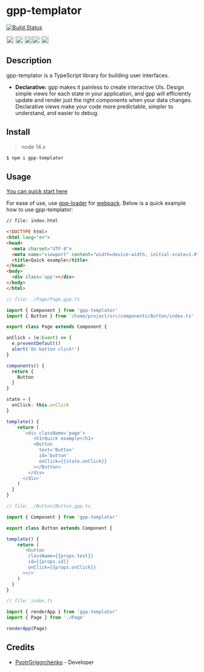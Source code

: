 # gpp-templator

[![Build Status](https://img.shields.io/badge/build-passing-green)](https://www.npmjs.com/package/gpp-templator)

<img src="https://upload.wikimedia.org/wikipedia/commons/3/3b/Javascript_Logo.png" width=20 height=20 alt="JavaScript"/>  <img src="https://upload.wikimedia.org/wikipedia/commons/thumb/4/4c/Typescript_logo_2020.svg/1024px-Typescript_logo_2020.svg.png" width=20 height=20 alt="TypeScript"/> <img src="https://upload.wikimedia.org/wikipedia/commons/6/61/HTML5_logo_and_wordmark.svg" width=20 height=20 alt="HTML 5"/><img src="https://upload.wikimedia.org/wikipedia/commons/3/3d/CSS.3.svg" width=20 height=20 alt="CSS"/> <img src="https://github.com/webpack/media/blob/master/logo/icon-square-big.svg" width=20 height=20 alt="webpack"/>

## Description
gpp-templator is a TypeScript library for building user interfaces.

* **Declarative:** gpp makes it painless to create interactive UIs. Design simple views for each state in your application, and gpp will efficiently update and render just the right components when your data changes. Declarative views make your code more predictable, simpler to understand, and easier to debug.

## Install

> node 14.x

```bash
$ npm i gpp-templator
```

## Usage

[You can quick start here](https://github.com/PyotrGrogorchenko/gpp-templator-quick-start)

For ease of use, use [gpp-loader](https://www.npmjs.com/package/gpp-loader) for [webpack](https://github.com/webpack/webpack).
Below is a quick example how to use gpp-templator:

```html
// file: index.html

<!DOCTYPE html>
<html lang="en">
<head>
  <meta charset="UTF-8">
  <meta name="viewport" content="width=device-width, initial-scale=1.0">
  <title>Quick example</title>
</head>
<body>
  <div class='app'></div>
</body>
</html>
```

```typescript
// file: ./Page/Page.gpp.ts

import { Component } from 'gpp-templator'
import { Button } from '/home/project/src/components/Button/index.ts'

export class Page extends Component {

onClick = (e:Event) => {
  e.preventDefault()
  alert('On batton click!')
}

components() {
  return {
    Button
  }
}

state = {
  onClick: this.onClick
}

template() {
    return (
      `<div className='page'>
          <h1>Quick example</h1>
          <Button
            text='Button'
            id='button'
            onClick={{state.onClick}}
          ></Button>
        </div>
      </div>`
    )
  }
}
```

```typescript
// file: ./Button/Button.gpp.ts

import { Component } from 'gpp-templator'

export class Button extends Component {

template() {
    return (
      `<button 
        className={{props.test}}
        id={{props.id}}
        onClick={{props.onClick}}
      ></>`
    )
  }
}
```
```typescript
// file: index.ts

import { renderApp } from 'gpp-templator'
import { Page } from './Page'

renderApp(Page)
```
## Credits

* [PyotrGrigorchenko](https://github.com/PyotrGrogorchenko) - Developer
